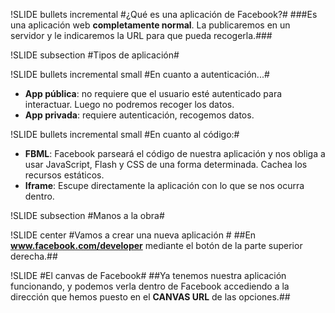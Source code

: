 !SLIDE bullets incremental
#¿Qué es una aplicación de Facebook?#
###Es una aplicación web **completamente normal**. La publicaremos en un servidor y le indicaremos la URL para que pueda recogerla.###

!SLIDE subsection
#Tipos de aplicación#

!SLIDE bullets incremental small
#En cuanto a autenticación...#
* **App pública**: no requiere que el usuario esté autenticado para interactuar. Luego no podremos recoger los datos.
* **App privada**: requiere autenticación, recogemos datos.

!SLIDE bullets incremental small
#En cuanto al código:#
* **FBML**: Facebook parseará el código de nuestra aplicación y nos obliga a usar JavaScript, Flash y CSS de una forma determinada. Cachea los recursos estáticos.
* **Iframe**: Escupe directamente la aplicación con lo que se nos ocurra dentro.

!SLIDE subsection
#Manos a la obra#

!SLIDE center
#Vamos a crear una nueva aplicación #
##En **www.facebook.com/developer** mediante el botón de la parte superior derecha.##

!SLIDE
#El canvas de Facebook#
##Ya tenemos nuestra aplicación funcionando, y podemos verla dentro de Facebook accediendo a la dirección que hemos puesto en el <strong>CANVAS URL</strong> de las opciones.##